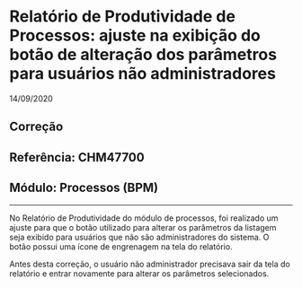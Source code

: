 # Relatório de Produtividade de Processos: ajuste na exibição do botão de alteração dos parâmetros para usuários não administradores
14/09/2020
## Correção
## Referência: CHM47700
## Módulo: Processos (BPM)
***

No Relatório de Produtividade do módulo de processos, foi realizado um ajuste para que o botão utilizado para alterar os parâmetros da listagem seja exibido para usuários que não são administradores do sistema. O botão possui uma ícone de engrenagem na tela do relatório.

Antes desta correção, o usuário não administrador precisava sair da tela do relatório e entrar novamente para alterar os parâmetros selecionados.
